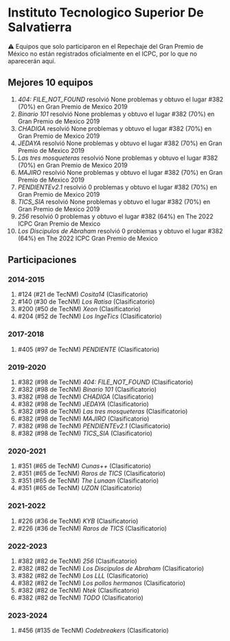# Instituto Tecnologico Superior De Salvatierra

:warning: Equipos que solo participaron en el Repechaje del Gran Premio de México no están registrados oficialmente en el ICPC, por lo que no aparecerán aquí.

## Mejores 10 equipos

1. _404: FILE_NOT_FOUND_ resolvió None problemas y obtuvo el lugar #382 (70%) en Gran Premio de Mexico 2019
1. _Binario 101_ resolvió None problemas y obtuvo el lugar #382 (70%) en Gran Premio de Mexico 2019
1. _CHADIGA_ resolvió None problemas y obtuvo el lugar #382 (70%) en Gran Premio de Mexico 2019
1. _JEDAYA_ resolvió None problemas y obtuvo el lugar #382 (70%) en Gran Premio de Mexico 2019
1. _Las tres mosqueteras_ resolvió None problemas y obtuvo el lugar #382 (70%) en Gran Premio de Mexico 2019
1. _MAJIRO_ resolvió None problemas y obtuvo el lugar #382 (70%) en Gran Premio de Mexico 2019
1. _PENDIENTEv2.1_ resolvió 0 problemas y obtuvo el lugar #382 (70%) en Gran Premio de Mexico 2019
1. _TICS_SIA_ resolvió None problemas y obtuvo el lugar #382 (70%) en Gran Premio de Mexico 2019
1. _256_ resolvió 0 problemas y obtuvo el lugar #382 (64%) en The 2022 ICPC Gran Premio de Mexico
1. _Los Discipulos de Abraham_ resolvió 0 problemas y obtuvo el lugar #382 (64%) en The 2022 ICPC Gran Premio de Mexico

## Participaciones

### 2014-2015

1. #124 (#21 de TecNM) _Cosita14_ (Clasificatorio)
1. #140 (#30 de TecNM) _Los Ratisa_ (Clasificatorio)
1. #200 (#50 de TecNM) _Xeon_ (Clasificatorio)
1. #204 (#52 de TecNM) _Los IngeTics_ (Clasificatorio)

### 2017-2018

1. #405 (#97 de TecNM) _PENDIENTE_ (Clasificatorio)

### 2019-2020

1. #382 (#98 de TecNM) _404: FILE_NOT_FOUND_ (Clasificatorio)
1. #382 (#98 de TecNM) _Binario 101_ (Clasificatorio)
1. #382 (#98 de TecNM) _CHADIGA_ (Clasificatorio)
1. #382 (#98 de TecNM) _JEDAYA_ (Clasificatorio)
1. #382 (#98 de TecNM) _Las tres mosqueteras_ (Clasificatorio)
1. #382 (#98 de TecNM) _MAJIRO_ (Clasificatorio)
1. #382 (#98 de TecNM) _PENDIENTEv2.1_ (Clasificatorio)
1. #382 (#98 de TecNM) _TICS_SIA_ (Clasificatorio)

### 2020-2021

1. #351 (#65 de TecNM) _Cunas++_ (Clasificatorio)
1. #351 (#65 de TecNM) _Raros de TICS_ (Clasificatorio)
1. #351 (#65 de TecNM) _The Lunaan_ (Clasificatorio)
1. #351 (#65 de TecNM) _UZON_ (Clasificatorio)

### 2021-2022

1. #226 (#36 de TecNM) _KYB_ (Clasificatorio)
1. #226 (#36 de TecNM) _Raros de TICS_ (Clasificatorio)

### 2022-2023

1. #382 (#82 de TecNM) _256_ (Clasificatorio)
1. #382 (#82 de TecNM) _Los Discipulos de Abraham_ (Clasificatorio)
1. #382 (#82 de TecNM) _Los LLL_ (Clasificatorio)
1. #382 (#82 de TecNM) _Los pollos hermanos_ (Clasificatorio)
1. #382 (#82 de TecNM) _Ntek_ (Clasificatorio)
1. #382 (#82 de TecNM) _TODO_ (Clasificatorio)

### 2023-2024

1. #456 (#135 de TecNM) _Codebreakers_ (Clasificatorio)



